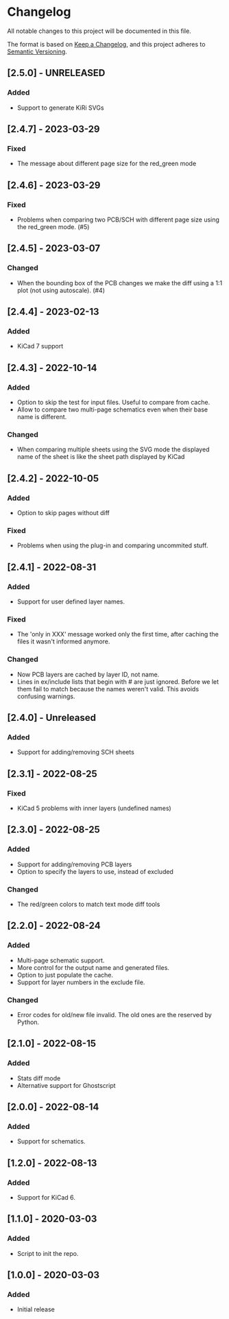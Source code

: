 # Changelog
All notable changes to this project will be documented in this file.

The format is based on [Keep a Changelog](https://keepachangelog.com/en/1.0.0/),
and this project adheres to [Semantic Versioning](https://semver.org/spec/v2.0.0.html).


## [2.5.0] - UNRELEASED
### Added
* Support to generate KiRi SVGs

## [2.4.7] - 2023-03-29
### Fixed
* The message about different page size for the red_green mode

## [2.4.6] - 2023-03-29
### Fixed
- Problems when comparing two PCB/SCH with different page size using the
  red_green mode. (#5)

## [2.4.5] - 2023-03-07
### Changed
- When the bounding box of the PCB changes we make the diff using a 1:1 plot
  (not using autoscale). (#4)


## [2.4.4] - 2023-02-13
### Added
- KiCad 7 support


## [2.4.3] - 2022-10-14
### Added
- Option to skip the test for input files.
  Useful to compare from cache.
- Allow to compare two multi-page schematics even when their base name is
  different.

### Changed
- When comparing multiple sheets using the SVG mode the displayed name of the
  sheet is like the sheet path displayed by KiCad


## [2.4.2] - 2022-10-05
### Added
- Option to skip pages without diff

### Fixed
- Problems when using the plug-in and comparing uncommited stuff.


## [2.4.1] - 2022-08-31
### Added
- Support for user defined layer names.

### Fixed
- The 'only in XXX' message worked only the first time, after caching the
  files it wasn't informed anymore.

### Changed
- Now PCB layers are cached by layer ID, not name.
- Lines in ex/include lists that begin with # are just ignored.
  Before we let them fail to match because the names weren't valid.
  This avoids confusing warnings.

## [2.4.0] - Unreleased
### Added
- Support for adding/removing SCH sheets

## [2.3.1] - 2022-08-25
### Fixed
- KiCad 5 problems with inner layers (undefined names)

## [2.3.0] - 2022-08-25
### Added
- Support for adding/removing PCB layers
- Option to specify the layers to use, instead of excluded

### Changed
- The red/green colors to match text mode diff tools

## [2.2.0] - 2022-08-24
### Added
- Multi-page schematic support.
- More control for the output name and generated files.
- Option to just populate the cache.
- Support for layer numbers in the exclude file.

### Changed
- Error codes for old/new file invalid.
  The old ones are the reserved by Python.

## [2.1.0] - 2022-08-15
### Added
- Stats diff mode
- Alternative support for Ghostscript

## [2.0.0] - 2022-08-14
### Added
- Support for schematics.

## [1.2.0] - 2022-08-13
### Added
- Support for KiCad 6.

## [1.1.0] - 2020-03-03
### Added
- Script to init the repo.

## [1.0.0] - 2020-03-03
### Added
- Initial release


